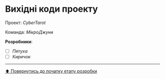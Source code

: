 # Вихідні коди проекту

Проект: *CyberTarot*

Команда: *МікроДжуни*

**Розробники**:

- [ ] *Пятуха*
- [ ] *Киричок*
 
 ---
[:arrow_up: Повернутись до початку етапу розробки](/docs/3.Developing/README.md)
